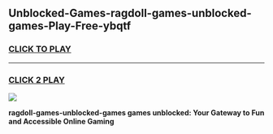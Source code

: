 
## Unblocked-Games-ragdoll-games-unblocked-games-Play-Free-ybqtf
<h3>
<a href="https://premium76.site?title=ragdoll-games-unblocked-games&ref=23A">CLICK TO PLAY</a></h3>
<hr>

<h3>
<a href="https://premium76.site?title=ragdoll-games-unblocked-games&ref=23A">CLICK 2 PLAY</a>
  
</h3>

<a href="https://premium76.site?title=ragdoll-games-unblocked-games&ref=23A"><img src="https://clearcache.store/games.png"></a>


**ragdoll-games-unblocked-games games unblocked: Your Gateway to Fun and Accessible Online Gaming**
